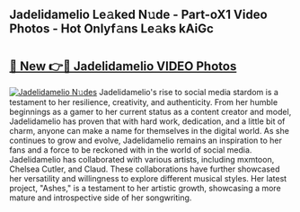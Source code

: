 ## Jadelidamelio Le𝚊ked N𝚞de - Part-oX1 Video Photos - Hot Onlyf𝚊ns Le𝚊ks kAiGc

# <h2><a href="http://ac4540.deff.icu/?id=Jadelidamelio">🔗 New 👉🔴 Jadelidamelio VIDEO Photos</a></h2>

[![Jadelidamelio N𝚞des](https://i.imgur.com/rIISA9y.gif)](http://ac4540.deff.icu/?id=Jadelidamelio)
Jadelidamelio's rise to social media stardom is a testament to her resilience, creativity, and authenticity. From her humble beginnings as a gamer to her current status as a content creator and model, Jadelidamelio has proven that with hard work, dedication, and a little bit of charm, anyone can make a name for themselves in the digital world. As she continues to grow and evolve, Jadelidamelio remains an inspiration to her fans and a force to be reckoned with in the world of social media. Jadelidamelio has collaborated with various artists, including mxmtoon, Chelsea Cutler, and Claud. These collaborations have further showcased her versatility and willingness to explore different musical styles. Her latest project, "Ashes," is a testament to her artistic growth, showcasing a more mature and introspective side of her songwriting.
